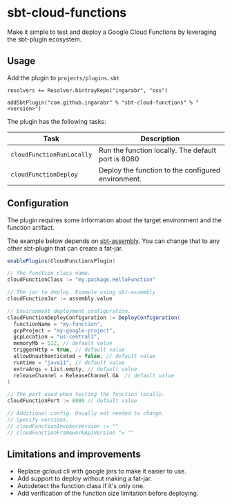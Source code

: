 # sbt-cloud-functions

Make it simple to test and deploy a Google Cloud Functions by leveraging the sbt-plugin ecosystem.

## Usage

Add the plugin to `projects/plugins.sbt`

```
resolvers += Resolver.bintrayRepo("ingarabr", "oss")

addSbtPlugin("com.github.ingarabr" % "sbt-cloud-functions" % "<version>")
```

The plugin has the following tasks:

| Task | Description | 
|---|---|
| `cloudFunctionRunLocally` | Run the function locally. The default port is 8080 | 
| `cloudFunctionDeploy` | Deploy the function to the configured environment. | 


## Configuration

The plugin requires some information about the target environment and the function artifact. 

The example below depends on [sbt-assembly]. You can change that to any other sbt-plugin that can create a fat-jar. 

```sbt
enablePlugins(CloudFunctionsPlugin)

// The function class name.
cloudFunctionClass := "my.package.HelloFunction"

// The jar to deploy. Example using sbt-assembly
cloudFunctionJar := assembly.value

// Environment deployment configuration.
cloudFunctionDeployConfiguration := DeployConfiguration(
  functionName = "my-function",
  gcpProject = "my-google-project",
  gcpLocation = "us-central1",
  memoryMb = 512, // default value
  triggerHttp = true, // default value
  allowUnauthenticated = false, // default value
  runtime = "java11", // default value
  extraArgs = List.empty, // default value
  releaseChannel = ReleaseChannel.GA  // default value
)

// The port used when testing the function locally.
cloudFunctionPort := 8080 // default value

// Additional config. Usually not needed to change.
// Specify versions.
// cloudFunctionInvokerVersion := ""
// cloudFunctionFrameworkApiVersion "= ""
```

## Limitations and improvements
- Replace gcloud cli with google jars to make it easier to use.
- Add support to deploy without making a fat-jar.
- Autodetect the function class if it's only one.
- Add verification of the function size limitation before deploying.


[sbt-assembly]: https://github.com/sbt/sbt-assembly
